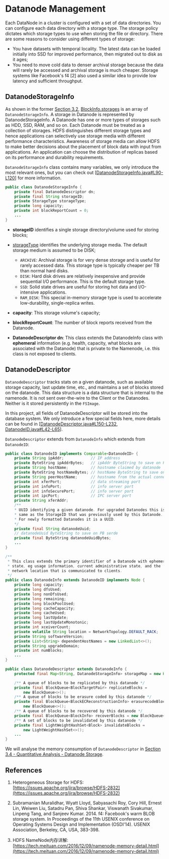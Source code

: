 # Datanode Management

Each DataNode in a cluster is configured with a set of data directories. You can configure each data directory with a storage type.
The storage policy dictates which storage types to use when storing the file or directory. There are some reasons to consider using different types of storage: 

- You have datasets with temporal locality. The latest data can be loaded initially into SSD for improved performance, then migrated out to disk as it ages;
- You need to move cold data to denser archival storage because the data will rarely be accessed and archival storage is much cheaper. Storage systems like Facebook's f4 [2] also used a similar idea to provide low latency and sufficient throughput.

## DatanodeStorageInfo

As shown in the former [Section 3.2](https://dsl-umd.github.io/docs/metadata/datablock/index.html), [BlockInfo.storages](https://github.com/DSL-UMD/hadoop-calvin/blob/c337680e23ded375df17c09a878f719102a47773/hadoop-hdfs-project/hadoop-hdfs/src/main/java/org/apache/hadoop/hdfs/server/blockmanagement/BlockInfo.java#L62) is an array of `DatanodeStorageInfo`. A storage in Datanode is represented by DatanodeStorageInfo.
A Datanode has one or more types of storages such as HDD, SSD, RAM, and so on. Each Datanode must be treated as a collection of storages. HDFS distinguishes different storage types and hence applications can selectively use storage media with different performance characteristics. Awareness of storage media can allow HDFS to make better decisions about the placement of block data with input from applications. An application can choose the distribution of replicas based on its performance and durability requirements.

`DatanodeStorageInfo` class contains many variables, we only introduce the most relevant ones, but you can check out [[DatanodeStorageInfo.java#L90-L120](https://github.com/DSL-UMD/hadoop-calvin/blob/88528d2ef1ac4926c7716d35ad6c7cd3aa2bc5f0/hadoop-hdfs-project/hadoop-hdfs/src/main/java/org/apache/hadoop/hdfs/server/blockmanagement/DatanodeStorageInfo.java#L90-L120)] for more information.

```java
public class DatanodeStorageInfo {
    private final DatanodeDescriptor dn;
    private final String storageID;
    private StorageType storageType;
    private long capacity;
    private int blockReportCount = 0;
    ...
}
```

- **storageID** identifies a single storage directory/volume used for storing blocks;

- [storageType](https://github.com/DSL-UMD/hadoop-calvin/blob/88528d2ef1ac4926c7716d35ad6c7cd3aa2bc5f0/hadoop-common-project/hadoop-common/src/main/java/org/apache/hadoop/fs/StorageType.java#L29-L41) identifies the underlying storage media. The default storage medium is assumed to be DISK;
    - `ARCHIVE`: Archival storage is for very dense storage and is useful for rarely accessed data. This storage type is typically cheaper per TB than normal hard disks.
    - `DISK`: Hard disk drives are relatively inexpensive and provide sequential I/O performance. This is the default storage type.
    - `SSD`: Solid state drives are useful for storing hot data and I/O-intensive applications.
    - `RAM_DISK`: This special in-memory storage type is used to accelerate low-durability, single-replica writes.

- **capacity**: This storage volume's capacity;

- **blockReportCount**: The number of block reports received from the Datanode.

- **DatanodeDescriptor dn**:  This class extends the DatanodeInfo class with **ephemeral** information (e.g. health, capacity, what blocks are associated with the Datanode) that is private to the Namenode, i.e. this class is not exposed to clients.

## DatanodeDescriptor

`DatanodeDescriptor` tracks stats on a given datanode, such as available storage capacity, last update time, etc., and maintains a set of blocks stored on the datanode. This data structure is a data structure that is internal to the namenode. It is not sent over-the-wire to the Client or the Datanodes.
Neither is it stored persistently in the `FSImage`.

In this project, all fields of DatanodeDescriptor will be stored into the database system. We only introduce a few special fields here, more details can be found in [[DatanodeDescriptor.java#L150-L232](https://github.com/DSL-UMD/hadoop-calvin/blob/c337680e23ded375df17c09a878f719102a47773/hadoop-hdfs-project/hadoop-hdfs/src/main/java/org/apache/hadoop/hdfs/server/blockmanagement/DatanodeDescriptor.java#L150-L232), [DatanodeID.java#L42-L65](https://github.com/DSL-UMD/hadoop-calvin/blob/c337680e23ded375df17c09a878f719102a47773/hadoop-hdfs-project/hadoop-hdfs-client/src/main/java/org/apache/hadoop/hdfs/protocol/DatanodeID.java#L42-L65)].

`DatanodeDescriptor` extends from `DatanodeInfo` which extends from `DatanodeID`:

```java
public class DatanodeID implements Comparable<DatanodeID> {
    private String ipAddr;            // IP address
    private ByteString ipAddrBytes;   // ipAddr ByteString to save on PB serde
    private String hostName;          // hostname claimed by datanode
    private ByteString hostNameBytes; // hostName ByteString to save on PB serde
    private String peerHostName;      // hostname from the actual connection
    private int xferPort;             // data streaming port
    private int infoPort;             // info server port
    private int infoSecurePort;       // info server port
    private int ipcPort;              // IPC server port
    private String xferAddr;
    /**
    * UUID identifying a given datanode. For upgraded Datanodes this is the
    * same as the StorageID that was previously used by this Datanode.
    * For newly formatted Datanodes it is a UUID.
    */
    private final String datanodeUuid;
    // datanodeUuid ByteString to save on PB serde
    private final ByteString datanodeUuidBytes;
    ...
}

/**
 * This class extends the primary identifier of a Datanode with ephemeral
 * state, eg usage information, current administrative state, and the
 * network location that is communicated to clients.
 */
public class DatanodeInfo extends DatanodeID implements Node {
    private long capacity;
    private long dfsUsed;
    private long nonDfsUsed;
    private long remaining;
    private long blockPoolUsed;
    private long cacheCapacity;
    private long cacheUsed;
    private long lastUpdate;
    private long lastUpdateMonotonic;
    private int xceiverCount;
    private volatile String location = NetworkTopology.DEFAULT_RACK;
    private String softwareVersion;
    private List<String> dependentHostNames = new LinkedList<>();
    private String upgradeDomain;
    private int numBlocks;
    ...
}

public class DatanodeDescriptor extends DatanodeInfo {
    protected final Map<String, DatanodeStorageInfo> storageMap = new HashMap<>();

    /** A queue of blocks to be replicated by this datanode */
    private final BlockQueue<BlockTargetPair> replicateBlocks =
        new BlockQueue<>();
    /** A queue of blocks to be erasure coded by this datanode */
    private final BlockQueue<BlockECReconstructionInfo> erasurecodeBlocks =
        new BlockQueue<>();
    /** A queue of blocks to be recovered by this datanode */
    private final BlockQueue<BlockInfo> recoverBlocks = new BlockQueue<>();
    /** A set of blocks to be invalidated by this datanode */
    private final LightWeightHashSet<Block> invalidateBlocks =
        new LightWeightHashSet<>();
    ...
}
```

We will analyse the memory consumption of `DatanodeDescriptor` in [Section 3.4 - Quantitative Analysis - Datanode Storage](https://dsl-umd.github.io/docs/analysis.html#datanode-storage).


## References

1. Heterogeneous Storage for HDFS: [https://issues.apache.org/jira/browse/HDFS-2832](https://issues.apache.org/jira/browse/HDFS-2832)

2. Subramanian Muralidhar, Wyatt Lloyd, Sabyasachi Roy, Cory Hill, Ernest Lin, Weiwen Liu, Satadru Pan, Shiva Shankar, Viswanath Sivakumar, Linpeng Tang, and Sanjeev Kumar. 2014. f4: Facebook's warm BLOB storage system. In Proceedings of the 11th USENIX conference on Operating Systems Design and Implementation (OSDI'14). USENIX Association, Berkeley, CA, USA, 383-398.

3. HDFS NameNode内存详解: [https://tech.meituan.com/2016/12/09/namenode-memory-detail.html](https://tech.meituan.com/2016/12/09/namenode-memory-detail.html)